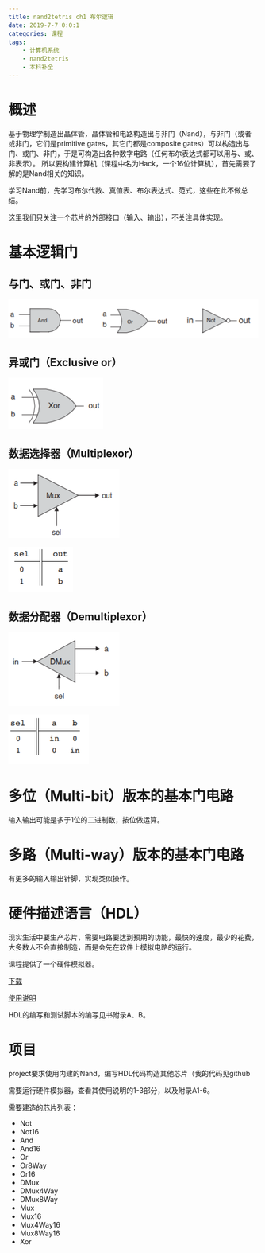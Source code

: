 ```yaml
---
title: nand2tetris ch1 布尔逻辑
date: 2019-7-7 0:0:1
categories: 课程
tags:
	- 计算机系统
	- nand2tetris
	- 本科补全
---
```


# 概述

基于物理学制造出晶体管，晶体管和电路构造出与非门（Nand），与非门（或者 或非门，它们是primitive gates，其它门都是composite gates）可以构造出与门、或门、非门，于是可构造出各种数字电路（任何布尔表达式都可以用与、或、非表示）。
所以要构建计算机（课程中名为Hack，一个16位计算机），首先需要了解的是Nand相关的知识。

学习Nand前，先学习布尔代数、真值表、布尔表达式、范式，这些在此不做总结。

这里我们只关注一个芯片的外部接口（输入、输出），不关注具体实现。

# 基本逻辑门

## 与门、或门、非门

![and or not](/images/n2t_1_0.png)

## 异或门（Exclusive or）

![xor](/images/n2t_1_1.png)

## 数据选择器（Multiplexor）

![mux](/images/n2t_1_2.png)

![mux真值表](/images/n2t_1_3.png)

## 数据分配器（Demultiplexor）

![dmux](/images/n2t_1_4.png)

![dmux真值表](/images/n2t_1_5.png)

# 多位（Multi-bit）版本的基本门电路

输入输出可能是多于1位的二进制数，按位做运算。

# 多路（Multi-way）版本的基本门电路

有更多的输入输出针脚，实现类似操作。

# 硬件描述语言（HDL）

现实生活中要生产芯片，需要电路要达到预期的功能，最快的速度，最少的花费，大多数人不会直接制造，而是会先在软件上模拟电路的运行。

课程提供了一个硬件模拟器。

[下载](https://www.nand2tetris.org/software)

[使用说明](https://docs.wixstatic.com/ugd/44046b_bfd91435260748439493a60a8044ade6.pdf)

HDL的编写和测试脚本的编写见书附录A、B。

# 项目

project要求使用内建的Nand，编写HDL代码构造其他芯片（我的代码见github

需要运行硬件模拟器，查看其使用说明的1-3部分，以及附录A1-6。

需要建造的芯片列表：
- Not
- Not16
- And
- And16
- Or
- Or8Way
- Or16
- DMux
- DMux4Way
- DMux8Way
- Mux
- Mux16
- Mux4Way16
- Mux8Way16
- Xor
